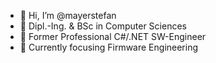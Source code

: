 - 👋 Hi, I’m @mayerstefan
- 👀 Dipl.-Ing. & BSc in Computer Sciences
- 🌱 Former Professional C#/.NET SW-Engineer
- 💞️ Currently focusing Firmware Engineering

